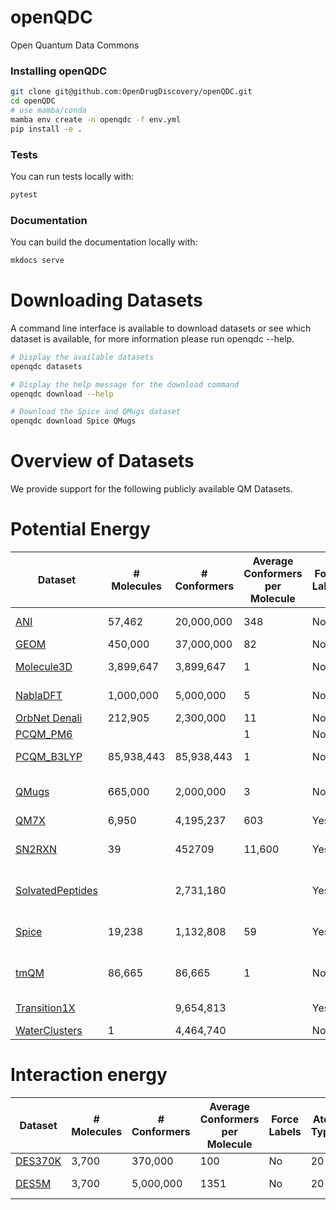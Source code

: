 # openQDC

Open Quantum Data Commons

### Installing openQDC
```bash
git clone git@github.com:OpenDrugDiscovery/openQDC.git
cd openQDC
# use mamba/conda
mamba env create -n openqdc -f env.yml
pip install -e .
```

### Tests

You can run tests locally with:

```bash
pytest
```

### Documentation

You can build the documentation locally with:

```bash
mkdocs serve
```

# Downloading Datasets

A command line interface is available to download datasets or see which dataset is available, for more information please run openqdc --help.

```bash
# Display the available datasets
openqdc datasets

# Display the help message for the download command
openqdc download --help

# Download the Spice and QMugs dataset
openqdc download Spice QMugs
```

# Overview of Datasets

<!-- Create a table with the following columns
1. Name of Dataset (with reference of paper) [Dataset Name](paper link)
2. Number of Molecules
3. Number of Conformers
4. Average Conformer to Molecule Ratio (in 2 lines)
5. Labels
6. QM Level of Theory
 -->

We provide support for the following publicly available QM Datasets.

# Potential Energy

| Dataset | # Molecules | # Conformers | Average Conformers per Molecule | Force Labels | Atom Types | QM Level of Theory | Off-Equilibrium Conformations|
| --- | --- | --- | --- | --- | --- | --- | --- |
| [ANI](https://pubs.rsc.org/en/content/articlelanding/2017/SC/C6SC05720A) |  57,462 | 20,000,000 | 348 | No | 4 | ωB97x:6-31G(d) | Yes |
| [GEOM](https://www.nature.com/articles/s41597-022-01288-4) |  450,000 | 37,000,000 | 82 | No | 18 | GFN2-xTB | No |
| [Molecule3D](https://arxiv.org/abs/2110.01717) |  3,899,647 | 3,899,647 | 1 | No | 5 | B3LYP/6-31G* | No |
| [NablaDFT](https://pubs.rsc.org/en/content/articlelanding/2022/CP/D2CP03966D) |  1,000,000 | 5,000,000 | 5 | No | 6 | ωB97X-D/def2-SVP | |
| [OrbNet Denali](https://arxiv.org/abs/2107.00299) | 212,905 | 2,300,000 | 11 | No | 16 | GFN1-xTB | Yes |
| [PCQM_PM6](https://pubs.acs.org/doi/abs/10.1021/acs.jcim.0c00740) | | | 1| No| | PM6 | No
| [PCQM_B3LYP](https://arxiv.org/abs/2305.18454) | 85,938,443|85,938,443 | 1| No| | B3LYP/6-31G* | No
| [QMugs](https://www.nature.com/articles/s41597-022-01390-7) |  665,000 | 2,000,000 | 3 | No | 10 | GFN2-xTB, ωB97X-D/def2-SVP | No |
| [QM7X](https://www.nature.com/articles/s41597-021-00812-2) |  6,950 | 4,195,237 | 603 | Yes | 7 | PBE0+MBD | Yes |
| [SN2RXN](https://pubs.acs.org/doi/10.1021/acs.jctc.9b00181) | 39 | 452709 | 11,600 | Yes | 6 | DSD-BLYP-D3(BJ)/def2-TZVP | |
| [SolvatedPeptides](https://doi.org/10.1021/acs.jctc.9b00181) |   | 2,731,180 |  | Yes |  | revPBE-D3(BJ)/def2-TZVP |  |
| [Spice](https://arxiv.org/abs/2209.10702) |  19,238 | 1,132,808 | 59 | Yes | 15 | ωB97M-D3(BJ)/def2-TZVPPD | Yes |
| [tmQM](https://pubs.acs.org/doi/10.1021/acs.jcim.0c01041) |  86,665 | 86,665| 1| No | | TPSSh-D3BJ/def2-SVP | |
| [Transition1X](https://www.nature.com/articles/s41597-022-01870-w) |   | 9,654,813| | Yes | | ωB97x/6–31 G(d) | Yes |
| [WaterClusters](https://doi.org/10.1063/1.5128378) | 1  | 4,464,740| | No | 2 | TTM2.1-F | Yes|


# Interaction energy

| Dataset | # Molecules | # Conformers | Average Conformers per Molecule | Force Labels | Atom Types | QM Level of Theory | Off-Equilibrium Conformations|
| --- | --- | --- | --- | --- | --- | --- | --- |
| [DES370K](https://www.nature.com/articles/s41597-021-00833-x) | 3,700 | 370,000 | 100 | No | 20 | CCSD(T) | Yes |
| [DES5M](https://www.nature.com/articles/s41597-021-00833-x) | 3,700 | 5,000,000 | 1351 | No | 20 | SNS-MP2 | Yes |
